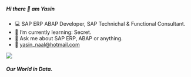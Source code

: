 ##### Hi there 👋 am Yasin

- :computer: SAP ERP ABAP Developer, SAP Technichal & Functional Consultant.
- :rocket: I’m currently learning: Secret.
- 💬 Ask me about SAP ERP, ABAP or anything.
- :email: yasin_naal@hotmail.com

<img src="https://github-readme-stats.vercel.app/api?username=yasinnaal&&show_icons=true&title_color=0C31A6&icon_color=504F50&text_color=504F50&bg_color=white">

##### Our World in Data.
